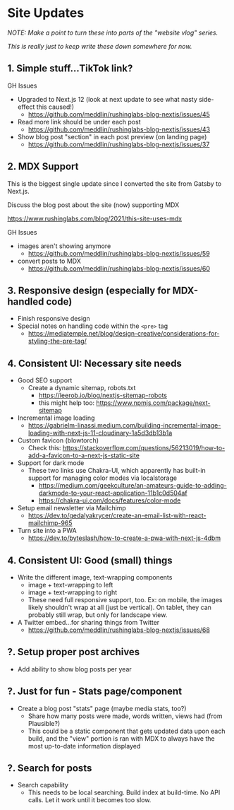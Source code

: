 # Site Updates

_NOTE: Make a point to turn these into parts of the "website vlog" series._

_This is really just to keep write these down somewhere for now._

## 1. Simple stuff...TikTok link?

GH Issues

- Upgraded to Next.js 12 (look at next update to see what nasty side-effect this caused!)
    - https://github.com/meddlin/rushinglabs-blog-nextjs/issues/45
- Read more link should be under each post
    - https://github.com/meddlin/rushinglabs-blog-nextjs/issues/43
- Show blog post "section" in each post preview (on landing page)
    - https://github.com/meddlin/rushinglabs-blog-nextjs/issues/37

## 2. MDX Support

This is the biggest single update since I converted the site from Gatsby to Next.js.

Discuss the blog post about the site (now) supporting MDX

https://www.rushinglabs.com/blog/2021/this-site-uses-mdx

GH Issues

- images aren't showing anymore
    - https://github.com/meddlin/rushinglabs-blog-nextjs/issues/59
- convert posts to MDX
    - https://github.com/meddlin/rushinglabs-blog-nextjs/issues/60

## 3. Responsive design (especially for MDX-handled code)

- Finish responsive design
- Special notes on handling code within the `<pre>` tag
    - https://mediatemple.net/blog/design-creative/considerations-for-styling-the-pre-tag/

## 4. Consistent UI: Necessary site needs

- Good SEO support
    - Create a dynamic sitemap, robots.txt
        - https://leerob.io/blog/nextjs-sitemap-robots
        - this might help too: https://www.npmjs.com/package/next-sitemap
- Incremental image loading
    - https://gabrielm-linassi.medium.com/building-incremental-image-loading-with-next-js-11-cloudinary-1a5d3db13b1a
- Custom favicon (blowtorch)
    - Check this: https://stackoverflow.com/questions/56213019/how-to-add-a-favicon-to-a-next-js-static-site
- Support for dark mode
    - These two links use Chakra-UI, which apparently has built-in support for managing color modes via localstorage
        - https://medium.com/geekculture/an-amateurs-guide-to-adding-darkmode-to-your-react-application-11b1c0d504af
        - https://chakra-ui.com/docs/features/color-mode
- Setup email newsletter via Mailchimp
    - https://dev.to/gedalyakrycer/create-an-email-list-with-react-mailchimp-965
- Turn site into a PWA
    - https://dev.to/byteslash/how-to-create-a-pwa-with-next-js-4dbm


## 4. Consistent UI: Good (small) things

- Write the different image, text-wrapping components
    - image + text-wrapping to left
    - image + text-wrapping to right
    - These need full responsive support, too. Ex: on mobile, the images likely shouldn't wrap at all (just be vertical). On tablet, they can probably still wrap, but only for landscape view.
- A Twitter embed...for sharing things from Twitter
    - https://github.com/meddlin/rushinglabs-blog-nextjs/issues/68

## ?. Setup proper post archives

- Add ability to show blog posts per year

## ?. Just for fun - Stats page/component

- Create a blog post "stats" page (maybe media stats, too?)
    - Share how many posts were made, words written, views had (from Plausible?)
    - This could be a static component that gets updated data upon each build, and the "view" portion is ran with MDX to always have the most up-to-date information displayed

## ?. Search for posts

- Search capability
    - This needs to be local searching. Build index at build-time. No API calls. Let it work until it becomes too slow.